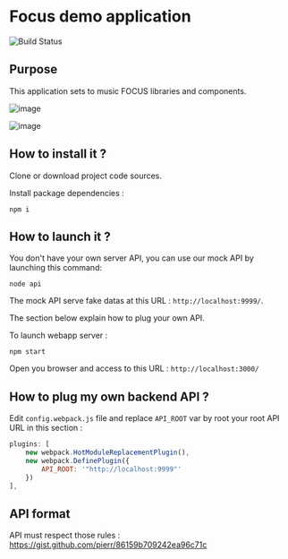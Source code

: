 # Focus demo application
![Build Status](https://travis-ci.org/KleeGroup/focus-demo-app.svg)
## Purpose

This application sets to music FOCUS libraries and components.

![image](https://cloud.githubusercontent.com/assets/5349745/11564024/2604cbca-99d7-11e5-9c9c-406d9cabdbbd.png)

![image](https://cloud.githubusercontent.com/assets/5349745/11563963/ea3a509c-99d6-11e5-8810-acc4b4b67493.png)

## How to install it ?

Clone or download project code sources.

Install package dependencies :

```shell
npm i
```

## How to launch it ?

You don't have your own server API, you can use our mock API by launching this command:
```shell
node api
```

The mock API serve fake datas at this URL : `http://localhost:9999/`.

The section below explain how to plug your own API.

To launch webapp server :
```shell
npm start
```

Open you browser and access to this URL : `http://localhost:3000/`

## How to plug my own backend API ?

Edit `config.webpack.js` file and replace `API_ROOT` var by root your root API URL in this section :

```javascript
plugins: [
    new webpack.HotModuleReplacementPlugin(),
    new webpack.DefinePlugin({
        API_ROOT: '"http://localhost:9999"'
    })
],
```

## API format

API must respect those rules : https://gist.github.com/pierr/86159b709242ea96c71c
